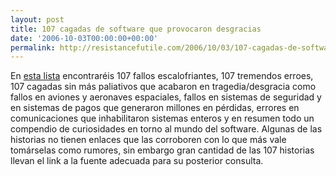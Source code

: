 ```yaml
---
layout: post
title: 107 cagadas de software que provocaron desgracias
date: '2006-10-03T00:00:00+00:00'
permalink: http://resistancefutile.com/2006/10/03/107-cagadas-de-software-que-provocaron-desgracias/
---
```

<a href="http://forums.programming-designs.com/viewtopic.php?pid=3354"><img style="float:right; margin:0 0 10px 10px;cursor:pointer; cursor:hand;" src="http://photos1.blogger.com/blogger2/4553/2422/320/dogbert.gif" border="0" alt="" /></a>En <a href="http://forums.programming-designs.com/viewtopic.php?pid=3354">esta lista</a> encontraréis 107 fallos escalofriantes, 107 tremendos erroes, 107 cagadas sin más paliativos que acabaron en tragedia/desgracia como fallos en aviones y aeronaves espaciales, fallos en sistemas de seguridad y en sistemas de pagos que generaron millones en pérdidas, errores en comunicaciones que inhabilitaron sistemas enteros y en resumen todo un compendio de curiosidades en torno al mundo del software. Algunas de las historias no tienen enlaces que las corroboren con lo que más vale tomárselas como rumores, sin embargo gran cantidad de las 107 historias llevan el link a la fuente adecuada para su posterior consulta.
